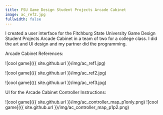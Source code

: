 ```yaml
---
title: FSU Game Design Student Projects Arcade Cabinet
image: ac_ref2.jpg
fullwidth: false
---
```


I created a user interface for the Fitchburg State University Game Design Student Projects Arcade Cabinet in a team of two for a college class. I did the art and UI design and my partner did the programming.

Arcade Cabinet References:

![cool game]({{ site.github.url }}/img/ac_ref1.jpg)

![cool game]({{ site.github.url }}/img/ac_ref2.jpg)

![cool game]({{ site.github.url }}/img/ac_ref3.jpg)


UI for the Arcade Cabinet Controller Instructions:

![cool game]({{ site.github.url }}/img/ac_controller_map_p1only.png) ![cool game]({{ site.github.url }}/img/ac_controller_map_p1p2.png)
